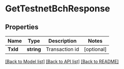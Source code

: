 # GetTestnetBchResponse

## Properties

Name | Type | Description | Notes
------------ | ------------- | ------------- | -------------
**TxId** | **string** | Transaction id | [optional] 

[[Back to Model list]](../README.md#documentation-for-models) [[Back to API list]](../README.md#documentation-for-api-endpoints) [[Back to README]](../README.md)



